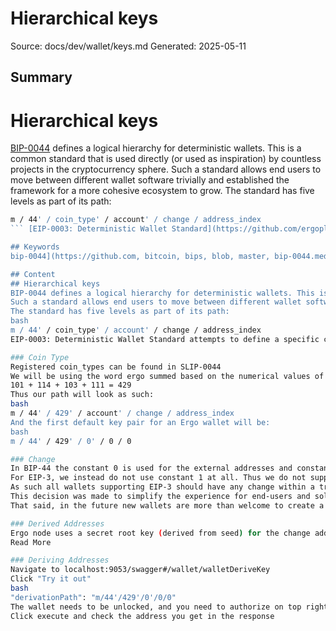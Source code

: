 # Hierarchical keys
Source: docs/dev/wallet/keys.md
Generated: 2025-05-11

## Summary
# Hierarchical keys

[BIP-0044](https://github.com/bitcoin/bips/blob/master/bip-0044.mediawiki) defines a logical hierarchy for deterministic wallets. This is a common standard that is used directly (or used as inspiration) by countless projects in the cryptocurrency sphere. Such a standard allows end users to move between different wallet software trivially and established the framework for a more cohesive ecosystem to grow. The standard has five levels as part of its path:

```bash
m / 44' / coin_type' / account' / change / address_index
``` [EIP-0003: Deterministic Wallet Standard](https://github.com/ergoplatform/eips/blob/ad0730daaebd9783f8db3c3095187a62851ee132/eip-0003.md) attempts to define a specific `coin_type` for the Ergo ecosystem, as well as a policy for how wallets use the `change` level.

## Keywords
bip-0044](https://github.com, bitcoin, bips, blob, master, bip-0044.mediawiki, hierarchy, wallet, standard, inspiration, project, cryptocurrency, sphere, user, software, framework, ecosystem, level, part, path

## Content
## Hierarchical keys
BIP-0044 defines a logical hierarchy for deterministic wallets. This is a common standard that is used directly (or used as inspiration) by countless projects in the cryptocurrency sphere.
Such a standard allows end users to move between different wallet software trivially and established the framework for a more cohesive ecosystem to grow.
The standard has five levels as part of its path:
bash
m / 44' / coin_type' / account' / change / address_index
EIP-0003: Deterministic Wallet Standard attempts to define a specific coin_type for the Ergo ecosystem, as well as a policy for how wallets use the change level.

### Coin Type
Registered coin_types can be found in SLIP-0044
We will be using the word ergo summed based on the numerical values of the ASCII characters for the coin_type. As shown below, this means that our coin_type is 429.
101 + 114 + 103 + 111 = 429
Thus our path will look as such:
bash
m / 44' / 429' / account' / change / address_index
And the first default key pair for an Ergo wallet will be:
bash
m / 44' / 429' / 0' / 0 / 0

### Change
In BIP-44 the constant 0 is used for the external addresses and constant 1 for internal addresses (aka change addresses).
For EIP-3, we instead do not use constant 1 at all. Thus we do not support internal/change addresses, but only external addresses.
As such all wallets supporting EIP-3 should have any change within a transaction go back to the address using constant 0.
This decision was made to simplify the experience for end-users and solidify a cohesive standard for wallets to target in the Ergo ecosystem. A full-blown privacy-preserving mixer is already available within the ecosystem, ErgoMix, and thus the pseudo-anonymity provided by internal addresses is not particularly vital.
That said, in the future new wallets are more than welcome to create a new EIP for wallets that may wish to support internal addresses as well as an alternate standard (if valuable use cases arise).

### Derived Addresses
Ergo node uses a secret root key (derived from seed) for the change address. After switching to EIP-3, supported by CoinBarn and Yoroi around that time, the node switched to the same change address as in the wallets, thus deriving an address corresponding to m/44’/429’/0’/0/0. (originally m/1/2)
Read More

### Deriving Addresses
Navigate to localhost:9053/swagger#/wallet/walletDeriveKey
Click "Try it out"
bash
"derivationPath": "m/44'/429'/0'/0/0"
The wallet needs to be unlocked, and you need to authorize on top right on swagger
Click execute and check the address you get in the response
